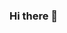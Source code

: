 ### Hi there 👋

<!--
**AchmadRifqyP/AchmadRifqyP** is a ✨ _special_ ✨ repository because its `README.md` (this file) appears on your GitHub profile.
Hello, my name is Achmad Rifqy Pratama (13218069),
🌱 Now, i'm Electrical Engineering Student at Bandung Institute of Technology
📫 How to reach me: 
email : achmadrifqypratama@gmail.com
instagram : https://www.instagram.com/achmad_rifqy_/
LinkedIn : https://www.linkedin.com/in/achmad-rifqy-pratama-3b9a681b3

Salah satu Google Developer Products yang aku eksplorasi adalah produk TensorFlow. TensorFlow adalah platform open source end-to-end untuk Machine Learning. Produk ini memiliki berbagai aspek berupa tools, libraries, dan community resources yang komprehensif dan fleksibel yang memungkinkan peneliti untuk terus mengembangkan berbagai perangkat berbasis Machine Learning dan kemudian menyebarkan aplikasi dan prosuk berbasis Machine Learning tersebut untuk dimanfaatkan dan dikembangkan lebih jauh oleh peneliti lain.
-->
